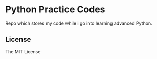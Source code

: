 # Python Practice Codes
Repo which stores my code while i go into learning advanced Python.

## License

The MIT License
